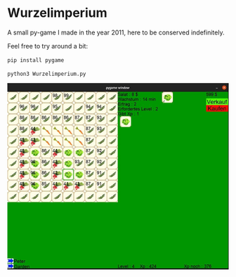 # Wurzelimperium

A small py-game I made in the year 2011, here to be conserved indefinitely.

Feel free to try around a bit:

`pip install pygame`

`python3 Wurzelimperium.py`

![Screenshot](Screenshots/demo2.jpg)
